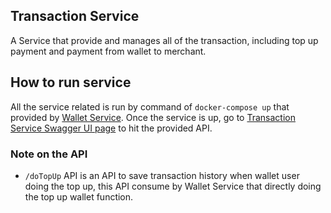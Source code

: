 ## Transaction Service

A Service that provide and manages all of the transaction, including top up payment and payment from wallet to merchant.

## How to run service
All the service related is run by command of `docker-compose up` that provided by [Wallet Service](https://github.com/KrisRaya/wallet-service).
Once the service is up, go to [Transaction Service Swagger UI page](http://localhost:8080/transaction/swagger-ui.html) to hit the provided API.

### Note on the API
* `/doTopUp` API is an API to save transaction history when wallet user doing the top up, this API consume by Wallet Service that directly doing the top up wallet function.